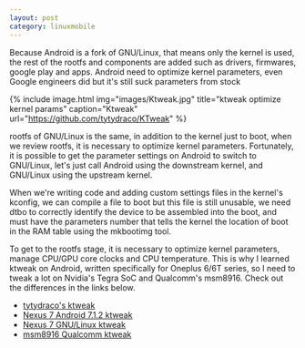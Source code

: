 ```yaml
---
layout: post
category: linuxmobile
---
```


Because Android is a fork of GNU/Linux, that means only the kernel is used, the rest of the rootfs and components are added such as drivers, firmwares, google play and apps. Android need to optimize kernel parameters, even Google engineers did but it's still suck parameters from stock

{% include image.html
            img="images/Ktweak.jpg"
            title="ktweak optimize kernel params"
            caption="Ktweak" 
            url="https://github.com/tytydraco/KTweak" %}

rootfs of GNU/Linux is the same, in addition to the kernel just to boot, when we review rootfs, it is necessary to optimize kernel parameters. Fortunately, it is possible to get the parameter settings on Android to switch to GNU/Linux, let's just call Android using the downstream kernel, and GNU/Linux using the upstream kernel.

When we're writing code and adding custom settings files in the kernel's kconfig, we can compile a file to boot but this file is still unusable, we need dtbo to correctly identify the device to be assembled into the boot, and must have the parameters number that tells the kernel the location of boot in the RAM table using the mkbootimg tool.

To get to the rootfs stage, it is necessary to optimize kernel parameters, manage CPU/GPU core clocks and CPU temperature. This is why I learned ktweak on Android, written specifically for Oneplus 6/6T series, so I need to tweak a lot on Nvidia's Tegra SoC and Qualcomm's msm8916. Check out the differences in the links below.

- [tytydraco's ktweak]
- [Nexus 7 Android 7.1.2 ktweak]
- [Nexus 7 GNU/Linux ktweak]
- [msm8916 Qualcomm ktweak]

[tytydraco's ktweak]: https://github.com/tytydraco/KTweak
[Nexus 7 Android 7.1.2 ktweak]: https://gitlab.com/baonks81/nexus-7-2012-grouper-android-7.1.2-kernel-parameters-and-virtual-memories/-/blob/main/android7.1.2/ktweak
[Nexus 7 GNU/Linux ktweak]: https://gitlab.com/baonks81/nexus-7-2012-grouper-ubuntu-mate-lxqt-22.04/-/blob/main/ubuntu%20mate%2022.04/cpufreq.start
[msm8916 Qualcomm ktweak]: https://gitlab.com/baonks81/samsung-galaxy-a5-2015-sm-a500h-a53g/-/tree/main/wt88067/tweaks
